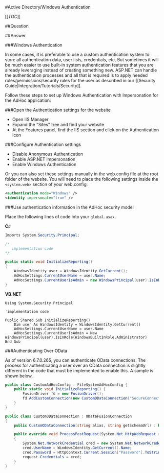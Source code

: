 #Active Directory/Windows Authentication

[[_TOC_]]

##Question

##Answer

###Windows Authentication

In some cases, it is preferable to use a custom authentication system to store all authentication data, user lists, credentials, etc.
But sometimes it will be much easier to use built-in system authentication features that you are already leveraging instead of creating something new. ASP.NET can handle the authentication processes and all that is required is to apply needed roles/permissions/security rules for the user as described in our [[Security Guide|Integration/Tutorials/Security]].

Follow these steps to set up Windows Authentication with Impersonation for the AdHoc application:

###Open the Authentication settings for the website

* Open IIS Manager
* Expand the "Sites" tree and find your website
* At the Features panel, find the IIS section and click on the Authentication icon

###Configure Authentication settings

* Disable Anonymous Authentication
* Enable ASP.NET Impersonation
* Enable Windows Authentication

Or you can also set these settings manually in the web.config file at the root folder of the website. You will need to place the following settings inside the ``<system.web>`` section of your web.config:

```xml
<authentication mode="Windows" />
<identity impersonate="true" />
```			


###Use authentication information in the AdHoc security model 

Place the following lines of code into your ``global.asax``.

**C♯**
```csharp
Imports System.Security.Principal;

/*
   implementation code
*/

public static void InitializeReporting()
{
	WindowsIdentity user = WindowsIdentity.GetCurrent();
	AdHocSettings.CurrentUserName = user.Name;
	AdHocSettings.CurrentUserIsAdmin = new WindowsPrincipal(user).IsInRole(WindowsBuiltInRole.Administrator);
}
```

**VB.NET**
```visualbasic
Using System.Security.Principal

'implementation code

Public Shared Sub InitializeReporting()
	Dim user As WindowsIdentity = WindowsIdentity.GetCurrent()
	AdHocSettings.CurrentUserName = user.Name
	AdHocSettings.CurrentUserIsAdmin = New WindowsPrincipal(user).IsInRole(WindowsBuiltInRole.Administrator)
End Sub
```

###Authenticating Over OData

As of version 6.7.0.265, you can authenticate OData connections. The process for authenticating a user over an OData connection is slightly different in the code that must be implemented to enable this. A sample is shown below.

```csharp
public class CustomAdHocConfig : FileSystemAdHocConfig {
    public static void InitializeReporting() {
        FusionDriver fd = new FusionDriver();
        fd.AddCustomConnection(new CustomODataConnection("SecureConnection", "http://www.yoursite.com/odataprovider.aspx"));
    }
}

public class CustomODataConnection : ODataFusionConnection
{
    public CustomODataConnection(string alias, string getSchemaUrl) : base(alias, getSchemaUrl) { }

    public override void ProcessPostRequest(System.Net.HttpWebRequest request)
    {
        System.Net.NetworkCredential cred = new System.Net.NetworkCredential();
        cred.UserName = WindowsIdentity.GetCurrent().Name;
        cred.Password = HttpContext.Current.Session["Password"].ToString(); //This could be passed from a text field the user is prompted for or from custom storage code in your login process.
        request.Credentials = cred;
    }
}
```